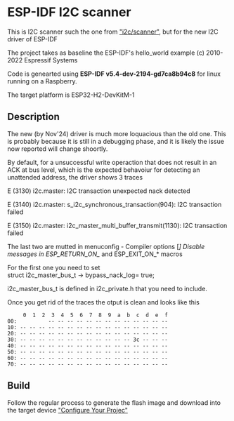 # ESP-IDF I2C scanner
This is I2C scanner such the one from ["i2c/scanner"](https://github.com/nkolban/esp32-snippets/tree/master/i2c/scanner), but for the new I2C driver of ESP-IDF 
 
The project takes as baseline the ESP-IDF's hello_world example (c) 2010-2022 Espressif Systems
 
Code is genearted using **ESP-IDF v5.4-dev-2194-gd7ca8b94c8** for linux running on a Raspberry.
 
The target platform is ESP32-H2-DevKitM-1

## Description
The new (by Nov'24) driver is much more loquacious than the old one. This is probably because it is still in a debugging phase, and it is likely the issue now reported will change shoortly.

By default, for a unsuccessful write operaction that does not result in an ACK at bus level, which is the expected behavoiur for detecting an unattended address, the driver shows 3 traces


E (3130) i2c.master: I2C transaction unexpected nack detected

E (3140) i2c.master: s_i2c_synchronous_transaction(904): I2C transaction failed

E (3150) i2c.master: i2c_master_multi_buffer_transmit(1130): I2C transaction failed




The last two are mutted in menuconfig - Compiler options
	[*] Disable messages in ESP_RETURN_ON_* and ESP_EXIT_ON_* macros
	
For the first one you need to set  
	struct i2c_master_bus_t -> bypass_nack_log= true;

i2c_master_bus_t is defined in i2c_private.h that you need to include.

Once you get rid of the traces the otput is clean and looks like this

```
     0  1  2  3  4  5  6  7  8  9  a  b  c  d  e  f
00:          -- -- -- -- -- -- -- -- -- -- -- -- --
10: -- -- -- -- -- -- -- -- -- -- -- -- -- -- -- --
20: -- -- -- -- -- -- -- -- -- -- -- -- -- -- -- --
30: -- -- -- -- -- -- -- -- -- -- -- -- 3c -- -- --
40: -- -- -- -- -- -- -- -- -- -- -- -- -- -- -- --
50: -- -- -- -- -- -- -- -- -- -- -- -- -- -- -- --
60: -- -- -- -- -- -- -- -- -- -- -- -- -- -- -- --
70: -- -- -- -- -- -- -- -- -- -- -- -- -- -- -- --
```

## Build
Follow the regular process to generate the flash image and download into the target device ["Configure Your Projec"](https://docs.espressif.com/projects/esp-idf/en/latest/esp32/get-started/linux-macos-setup.html#configure-your-project)
